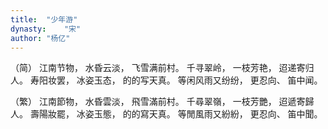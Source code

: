 ```yaml
---
title:  "少年游"
dynasty:    "宋"
author: "杨亿"
---
```

（简）
江南节物，
水昏云淡，
飞雪满前村。
千寻翠岭，
一枝芳艳，
迢递寄归人。
寿阳妆罢，
冰姿玉态，
的的写天真。
等闲风雨又纷纷，
更忍向、
笛中闻。

（繁）
江南節物，
水昏雲淡，
飛雪滿前村。
千尋翠嶺，
一枝芳艷，
迢遞寄歸人。
壽陽妝罷，
冰姿玉態，
的的寫天真。
等閒風雨又紛紛，
更忍向、
笛中聞。